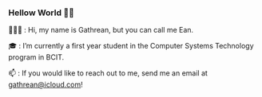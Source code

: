 ### Hellow World 👋🏽

👨🏽‍💻 : Hi, my name is Gathrean, but you can call me Ean.

🎓 : I’m currently a first year student in the Computer Systems Technology program in BCIT.

📫 : If you would like to reach out to me, send me an email at gathrean@icloud.com!

<!--
**gathrean/gathrean** is a ✨ _special_ ✨ repository because its `README.md` (this file) appears on your GitHub profile.

Here are some ideas to get you started:

- 🔭 I’m currently working on ...
- 🌱 I’m currently learning ...
- 👯 I’m looking to collaborate on ...
- 🤔 I’m looking for help with ...
- 💬 Ask me about ...
- 📫 How to reach me: ...
- 😄 Pronouns: ...
- ⚡ Fun fact: ...
-->
